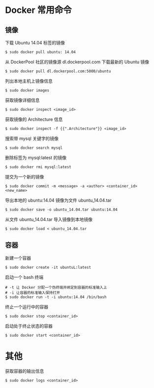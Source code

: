 # Docker 常用命令

## 镜像
下载 Ubuntu 14.04 标签的镜像
```
$ sudo docker pull ubuntu: 14.04
```

从 DockerPool 社区的镜像源 dl.dockerpool.com 下载最新的 Ubuntu 镜像
```
$ sudo docker pull dl.dockerpool.com:5000/ubuntu
```

列出本地主机上镜像信息
```
$ sudo docker images
```

获取镜像详细信息
```
$ sudo docker inspect <image_id>
```

获取镜像的 Architecture 信息
```
$ sudo docker inspect -f {{".Architecture"}} <image_id>
```

搜索带 mysql 关键字的镜像
```
$ sudo docker search mysql
```

删除标签为 mysql:latest 的镜像
```
$ sudo docker rmi mysql:latest
```

提交为一个新的镜像
```
$ sudo docker commit -m <message> -a <author> <container_id> <new_name>
```

导出本地的 ubuntu:14.04 镜像为文件 ubuntu_14.04.tar
```
$ sudo docker save -o ubuntu_14.04.tar ubuntu:14.04
```

从文件 ubuntu_14.04.tar 导入镜像到本地镜像
```
$ sudo docker load < ubuntu_14.04.tar
```

## 容器
新建一个容器
```
$ sudo docker create -it ubuntuL:latest
```

启动一个 bash 终端
```
# -t 让 Docker 分配一个伪终端并绑定到容器的标准输入上
# -i 让容器的标准输入保持打开
$ sudo docker run -t -i ubuntu:14.04 /bin/bash
```

终止一个运行中的容器
```
$ sudo docker stop <container_id>
```

启动处于终止状态的容器
```
$ sudo docker start <container_id>
```

# 其他
获取容器的输出信息
```
$ sudo docker logs <container_id>
```
